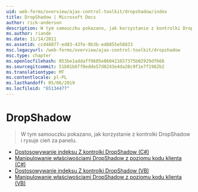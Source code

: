 ```yaml
---
uid: web-forms/overview/ajax-control-toolkit/dropshadow/index
title: DropShadow | Microsoft Docs
author: rick-anderson
description: W tym samouczku pokazano, jak korzystanie z kontrolki DropShadow i rysuje cień za panelu.
ms.author: riande
ms.date: 11/14/2011
ms.assetid: ccd48877-ed83-43fe-9b3b-ed8855e58833
msc.legacyurl: /web-forms/overview/ajax-control-toolkit/dropshadow
msc.type: chapter
ms.openlocfilehash: 053be1addaff9685e860421657375b02929df666
ms.sourcegitcommit: 51b01b6ff8edde57d8243e4da28c9f1e7f1962b2
ms.translationtype: MT
ms.contentlocale: pl-PL
ms.lasthandoff: 05/06/2019
ms.locfileid: "65134477"
---
```

# <a name="dropshadow"></a>DropShadow

> W tym samouczku pokazano, jak korzystanie z kontrolki DropShadow i rysuje cień za panelu.

- [Dostosowywanie indeksu Z kontrolki DropShadow (C#)](adjusting-the-z-index-of-a-dropshadow-cs.md)
- [Manipulowanie właściwościami DropShadow z poziomu kodu klienta (C#)](manipulating-dropshadow-properties-from-client-code-cs.md)
- [Dostosowywanie indeksu Z kontrolki DropShadow (VB)](adjusting-the-z-index-of-a-dropshadow-vb.md)
- [Manipulowanie właściwościami DropShadow z poziomu kodu klienta (VB)](manipulating-dropshadow-properties-from-client-code-vb.md)
